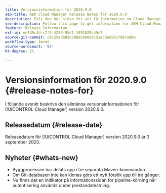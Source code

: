 ```yaml
---
title: Versionsinformation för 2020.9.0
seo-title: AEM Cloud Manager Release Notes for 2020.9.0
description: Följ den här sidan för att få information om Cloud Manager version 2020.9.0
seo-description: Follow this page to get information for AEM Cloud Manager Release 2020.9.0
feature: Release Information
exl-id: ee339c4d-c7f5-4239-95d1-1891028cd9c7
source-git-commit: c0c25ada09879b850883dcd1e53ad05c7087a80a
workflow-type: tm+mt
source-wordcount: '92'
ht-degree: 2%

---
```


# Versionsinformation för 2020.9.0 {#release-notes-for}

I följande avsnitt beskrivs den allmänna versionsinformationen för [!UICONTROL Cloud Manager] version 2020.9.0.

## Releasedatum {#release-date}

Releasedatum för [!UICONTROL Cloud Manager] version 2020.9.0 är 3 september 2020.

## Nyheter {#whats-new}

* Byggprocessen har delats upp i tre separata Maven-kommandon.
* Om Git-databasen inte kan klonas görs ett nytt försök upp till tre gånger.
* Nu finns det en indikator på informationssidan för pipeline-körning när autentisering används under prestandatestning.
